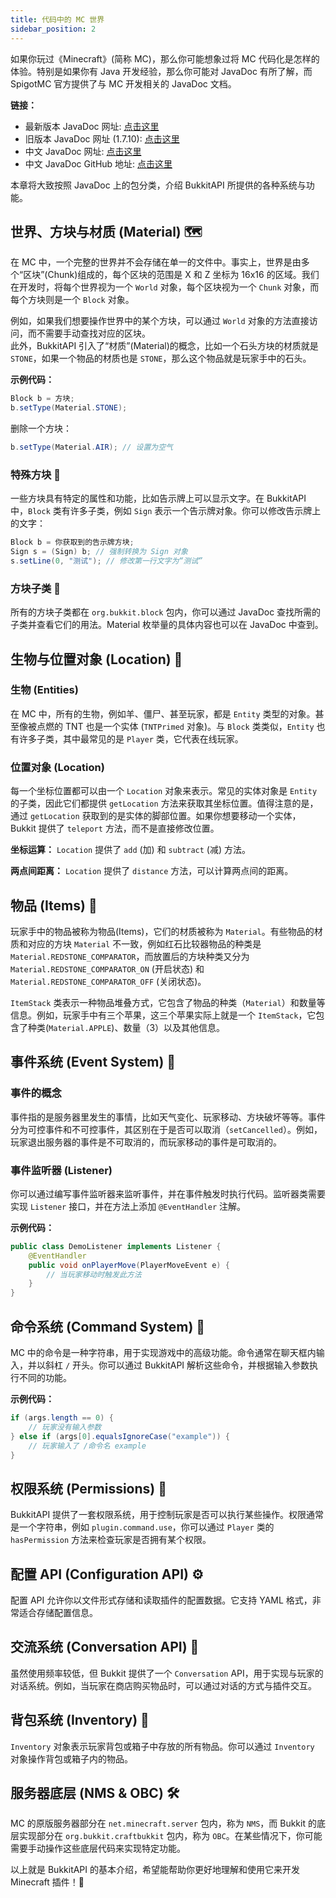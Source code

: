 ```yaml
---
title: 代码中的 MC 世界
sidebar_position: 2
---
```


如果你玩过《Minecraft》(简称 MC)，那么你可能想象过将 MC 代码化是怎样的体验。特别是如果你有 Java 开发经验，那么你可能对 JavaDoc 有所了解，而 SpigotMC 官方提供了与 MC 开发相关的 JavaDoc 文档。

**链接：**

- 最新版本 JavaDoc 网址: [点击这里](https://hub.spigotmc.org/javadocs/spigot/)
- 旧版本 JavaDoc 网址 (1.7.10): [点击这里](http://jd.bukkit.org/)
- 中文 JavaDoc 网址: [点击这里](https://bukkit.windit.net/javadoc/)
- 中文 JavaDoc GitHub 地址: [点击这里](https://github.com/BukkitAPI-Translation-Group/Chinese_BukkitAPI)

本章将大致按照 JavaDoc 上的包分类，介绍 BukkitAPI 所提供的各种系统与功能。

## 世界、方块与材质 (Material) 🗺️

在 MC 中，一个完整的世界并不会存储在单一的文件中。事实上，世界是由多个“区块”(Chunk)组成的，每个区块的范围是 X 和 Z 坐标为 16x16 的区域。我们在开发时，将每个世界视为一个 `World` 对象，每个区块视为一个 `Chunk` 对象，而每个方块则是一个 `Block` 对象。

例如，如果我们想要操作世界中的某个方块，可以通过 `World` 对象的方法直接访问，而不需要手动查找对应的区块。  
此外，BukkitAPI 引入了“材质”(Material)的概念，比如一个石头方块的材质就是 `STONE`，如果一个物品的材质也是 `STONE`，那么这个物品就是玩家手中的石头。

**示例代码：**

```java
Block b = 方块;
b.setType(Material.STONE);
```

删除一个方块：

```java
b.setType(Material.AIR); // 设置为空气
```

### 特殊方块 🌟

一些方块具有特定的属性和功能，比如告示牌上可以显示文字。在 BukkitAPI 中，`Block` 类有许多子类，例如 `Sign` 表示一个告示牌对象。你可以修改告示牌上的文字：

```java
Block b = 你获取到的告示牌方块;
Sign s = (Sign) b; // 强制转换为 Sign 对象
s.setLine(0, "测试"); // 修改第一行文字为“测试”
```

### 方块子类 🔨

所有的方块子类都在 `org.bukkit.block` 包内，你可以通过 JavaDoc 查找所需的子类并查看它们的用法。Material 枚举量的具体内容也可以在 JavaDoc 中查到。

## 生物与位置对象 (Location) 🐑

### 生物 (Entities)

在 MC 中，所有的生物，例如羊、僵尸、甚至玩家，都是 `Entity` 类型的对象。甚至像被点燃的 TNT 也是一个实体 (`TNTPrimed` 对象)。与 `Block` 类类似，`Entity` 也有许多子类，其中最常见的是 `Player` 类，它代表在线玩家。

### 位置对象 (Location)

每一个坐标位置都可以由一个 `Location` 对象来表示。常见的实体对象是 `Entity` 的子类，因此它们都提供 `getLocation` 方法来获取其坐标位置。值得注意的是，通过 `getLocation` 获取到的是实体的脚部位置。如果你想要移动一个实体，Bukkit 提供了 `teleport` 方法，而不是直接修改位置。

**坐标运算：** `Location` 提供了 `add` (加) 和 `subtract` (减) 方法。

**两点间距离：** `Location` 提供了 `distance` 方法，可以计算两点间的距离。

## 物品 (Items) 🎒

玩家手中的物品被称为物品(Items)，它们的材质被称为 `Material`。有些物品的材质和对应的方块 `Material` 不一致，例如红石比较器物品的种类是 `Material.REDSTONE_COMPARATOR`，而放置后的方块种类又分为 `Material.REDSTONE_COMPARATOR_ON` (开启状态) 和 `Material.REDSTONE_COMPARATOR_OFF` (关闭状态)。

`ItemStack` 类表示一种物品堆叠方式，它包含了物品的种类（`Material`）和数量等信息。例如，玩家手中有三个苹果，这三个苹果实际上就是一个 `ItemStack`，它包含了种类(`Material.APPLE`)、数量（3）以及其他信息。

## 事件系统 (Event System) 🎉

### 事件的概念

事件指的是服务器里发生的事情，比如天气变化、玩家移动、方块破坏等等。事件分为可控事件和不可控事件，其区别在于是否可以取消（`setCancelled`）。例如，玩家退出服务器的事件是不可取消的，而玩家移动的事件是可取消的。

### 事件监听器 (Listener)

你可以通过编写事件监听器来监听事件，并在事件触发时执行代码。监听器类需要实现 `Listener` 接口，并在方法上添加 `@EventHandler` 注解。

**示例代码：**

```java
public class DemoListener implements Listener {
    @EventHandler
    public void onPlayerMove(PlayerMoveEvent e) {
        // 当玩家移动时触发此方法
    }
}
```

## 命令系统 (Command System) 💬

MC 中的命令是一种字符串，用于实现游戏中的高级功能。命令通常在聊天框内输入，并以斜杠 `/` 开头。你可以通过 BukkitAPI 解析这些命令，并根据输入参数执行不同的功能。

**示例代码：**

```java
if (args.length == 0) {
    // 玩家没有输入参数
} else if (args[0].equalsIgnoreCase("example")) {
    // 玩家输入了 /命令名 example
}
```

## 权限系统 (Permissions) 🔐

BukkitAPI 提供了一套权限系统，用于控制玩家是否可以执行某些操作。权限通常是一个字符串，例如 `plugin.command.use`，你可以通过 `Player` 类的 `hasPermission` 方法来检查玩家是否拥有某个权限。

## 配置 API (Configuration API) ⚙️

配置 API 允许你以文件形式存储和读取插件的配置数据。它支持 YAML 格式，非常适合存储配置信息。

## 交流系统 (Conversation API) 💬

虽然使用频率较低，但 Bukkit 提供了一个 `Conversation` API，用于实现与玩家的对话系统。例如，当玩家在商店购买物品时，可以通过对话的方式与插件交互。

## 背包系统 (Inventory) 🎒

`Inventory` 对象表示玩家背包或箱子中存放的所有物品。你可以通过 `Inventory` 对象操作背包或箱子内的物品。

## 服务器底层 (NMS & OBC) 🛠️

MC 的原版服务器部分在 `net.minecraft.server` 包内，称为 `NMS`，而 Bukkit 的底层实现部分在 `org.bukkit.craftbukkit` 包内，称为 `OBC`。在某些情况下，你可能需要手动操作这些底层代码来实现特定功能。

以上就是 BukkitAPI 的基本介绍，希望能帮助你更好地理解和使用它来开发 Minecraft 插件！🚀
